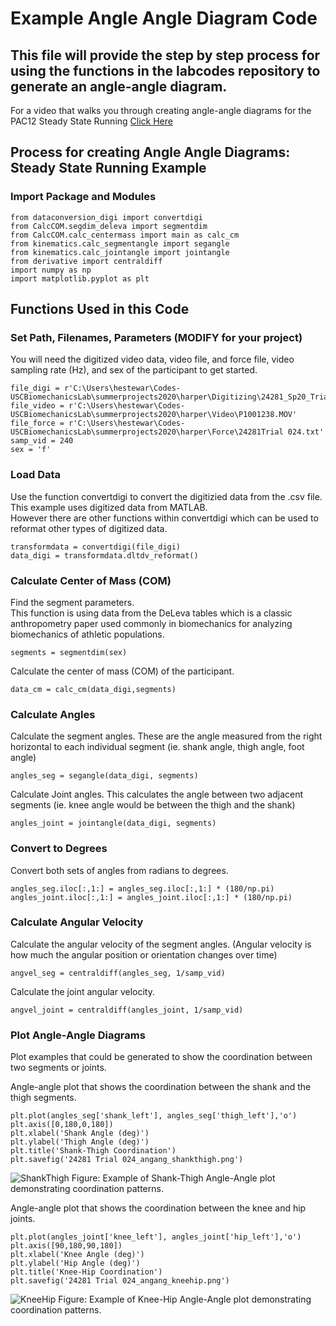 # Example Angle Angle Diagram Code
## This file will provide the step by step process for using the functions in the labcodes repository to generate an angle-angle diagram.


For a video that walks you through creating angle-angle diagrams for the PAC12 Steady State Running 
[Click Here](https://drive.google.com/drive/u/0/folders/1bKA8pVp695KqJMAeGPvVXo6gOT0loFao)

## Process for creating Angle Angle Diagrams: Steady State Running Example



### Import Package and Modules

```
from dataconversion_digi import convertdigi
from CalcCOM.segdim_deleva import segmentdim
from CalcCOM.calc_centermass import main as calc_cm
from kinematics.calc_segmentangle import segangle
from kinematics.calc_jointangle import jointangle
from derivative import centraldiff
import numpy as np
import matplotlib.pyplot as plt
```

## Functions Used in this Code

### Set Path, Filenames, Parameters (MODIFY for your project)  
You will need the digitized video data, video file, and force file, video sampling rate (Hz), and sex of the participant to get started.

```
file_digi = r'C:\Users\hestewar\Codes-USCBiomechanicsLab\summerprojects2020\harper\Digitizing\24281_Sp20_Trial24xypts.csv'
file_video = r'C:\Users\hestewar\Codes-USCBiomechanicsLab\summerprojects2020\harper\Video\P1001238.MOV'
file_force = r'C:\Users\hestewar\Codes-USCBiomechanicsLab\summerprojects2020\harper\Force\24281Trial 024.txt'
samp_vid = 240
sex = 'f'
```

### Load Data
Use the function convertdigi to convert the digitizied data from the .csv file. This example uses digitized data from MATLAB.  
However there are other functions within convertdigi which can be used to reformat other types of digitized data.

```
transformdata = convertdigi(file_digi)
data_digi = transformdata.dltdv_reformat()
```

### Calculate Center of Mass (COM)

Find the segment parameters.  
This function is using data from the DeLeva tables which is a classic anthropometry paper used commonly in biomechanics for analyzing biomechanics of athletic populations.

```
segments = segmentdim(sex)
```

Calculate the center of mass (COM) of the participant.

```
data_cm = calc_cm(data_digi,segments)
```

### Calculate Angles

Calculate the segment angles.
These are the angle measured from the right horizontal to each individual segment (ie. shank angle, thigh angle, foot angle)
```
angles_seg = segangle(data_digi, segments)
```

Calculate Joint angles. 
This calculates the angle between two adjacent segments (ie. knee angle would be between the thigh and the shank)

```
angles_joint = jointangle(data_digi, segments)
```

### Convert to Degrees

Convert both sets of angles from radians to degrees. 
```
angles_seg.iloc[:,1:] = angles_seg.iloc[:,1:] * (180/np.pi)
angles_joint.iloc[:,1:] = angles_joint.iloc[:,1:] * (180/np.pi)
```

### Calculate Angular Velocity

Calculate the angular velocity of the segment angles. (Angular velocity is how much the angular position or orientation changes over time)
```
angvel_seg = centraldiff(angles_seg, 1/samp_vid)
```

Calculate the joint angular velocity.
```
angvel_joint = centraldiff(angles_joint, 1/samp_vid)
```

### Plot Angle-Angle Diagrams
Plot examples that could be generated to show the coordination between two segments or joints. 

Angle-angle plot that shows the coordination between the shank and the thigh segments. 
```
plt.plot(angles_seg['shank_left'], angles_seg['thigh_left'],'o')
plt.axis([0,180,0,180])
plt.xlabel('Shank Angle (deg)')
plt.ylabel('Thigh Angle (deg)')
plt.title('Shank-Thigh Coordination')
plt.savefig('24281 Trial 024_angang_shankthigh.png')
```
![ShankThigh](https://github.com/USCBiomechanicsLab/labcodes/tree/master/DocMaterials/angang_shankthigh.png)
Figure: Example of Shank-Thigh Angle-Angle plot demonstrating coordination patterns.

Angle-angle plot that shows the coordination between the knee and hip joints.
```
plt.plot(angles_joint['knee_left'], angles_joint['hip_left'],'o')
plt.axis([90,180,90,180])
plt.xlabel('Knee Angle (deg)')
plt.ylabel('Hip Angle (deg)')
plt.title('Knee-Hip Coordination')
plt.savefig('24281 Trial 024_angang_kneehip.png')
```

![KneeHip](https://github.com/USCBiomechanicsLab/labcodes/tree/master/DocMaterials/angang_kneehip.png)
Figure: Example of Knee-Hip Angle-Angle plot demonstrating coordination patterns.


